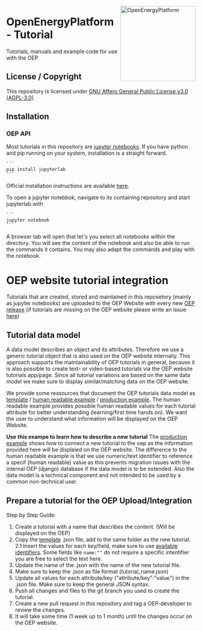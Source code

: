 <a href="http://oep.iks.cs.ovgu.de/"><img align="right" width="200" height="200" src="https://avatars2.githubusercontent.com/u/37101913?s=400&u=9b593cfdb6048a05ea6e72d333169a65e7c922be&v=4" alt="OpenEnergyPlatform"></a>

# OpenEnergyPlatform - Tutorial

Tutorials, manuals and example code for use with the OEP

## License / Copyright

This repository is licensed under [GNU Affero General Public License v3.0 (AGPL-3.0)](https://www.gnu.org/licenses/agpl-3.0.en.html)

## Installation

### OEP API

Most tutorials in this repository are [jupyter notebooks](https://jupyter.org/). If you have python and pip running on your system, installation is a straight forward.

    ```
    pip install jupyterlab
    ```
Official installation instructions are available [here](https://jupyterlab.readthedocs.io/en/stable/getting_started/installation.html#pip).

To open a jupyter notebbok, navigate to its containing repository and start jupyterlab with

    ```
    jupyter notebook
    ```

A browser tab will open that let's you select all notebooks within the directory. You will see the content of the notebook and also be able to run the commands it contains. You may also adapt the commands and play with the notebook.

# OEP website tutorial integration

Tutorials that are created, stored and maintained in this reposetory (mainly as jupyter notebooks) are uploaded to the OEP Website with
every new [OEP release](https://github.com/OpenEnergyPlatform/oeplatform/blob/develop/RELEASE_PROCEDURE.md#release-cycle) (if tutorials are missing on the OEP website please write an issue [here](https://github.com/OpenEnergyPlatform/oeplatform/issues/new))

## Tutorial data model

A data model describes an object and its attributes. Therefore we use a generic tutorial object that is also used on the OEP website internally. This approach supports the maintainability of OEP tutorials in general, because it is also possible to create text- or video-based tutorials via the OEP website tutorials app/page. Since all tutorial variations are based on the same data model we make sure to display similar/matching data on the OEP website. 

We provide some ressources that document the OEP tutorials data model as [template](template/tutorial_metadata_oep_example.json) / [human readable example](template/tutorial_metadata_human_readable_names_example.json) / [production example](template/tutorial_metadata_oep_example.json). The human readable example provides possible human readable values for each tutorial attribute for better understanding (learning/first time hands on). We want the user to understand what information will be displayed on the OEP Website. 

**Use this exampe to learn how to describe a new tutorial**
The [production example](template/tutorial_metadata_oep_example.json) shows how to connect a new tutorial to the oep as the information provided here will be displaied on the OEP website. The difference to the human readable example is that we use numeric/text identifier to reference a specif (human readable) value as this prevents migration issues with the internal OEP (django) database if the data model is to be extended. Also the data model is a technical component and not intended to be used by a common non-technical user. 

## Prepare a tutorial for the OEP Upload/Integration

Step by Step Guide:
1. Create a tutorial with a name that describes the content. (Will be displayed on the OEP)
2. Copy the [template](template/tutorial_metadata_template.json) .json file, add to the same folder as the new tutorial.
2.1 Insert the values for each key/field, make sure to use [available identifiers](template/tutorial_metadata_oep_example.json). Some fields like `name:""` do not require a specific intentifier you are free to select the text here. 
3. Update the name of the .json with the name of the new tutorial file. 
4. Make sure to keep the .json as file format (tutorial_name.json)
5. Update all values for each attribute/key ("attribute/key":"value") in the .json file. Make sure to keep the general JSON syntax.
6. Push all changes and files to the git branch you used to create the tutorial.
7. Create a new pull request in this repository and tag a OEP-developer to review the changes.
8. It will take some time (1 week up to 1 month) until the changes occur on the OEP website.